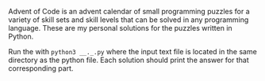 Advent of Code is an advent calendar of small programming puzzles for a variety of skill sets and skill levels that can be solved in any programming language. These are my personal solutions for the puzzles written in Python.

Run the with `python3 __._.py` where the input text file is located in the same directory as the python file. Each solution should print the answer for that corresponding part.
